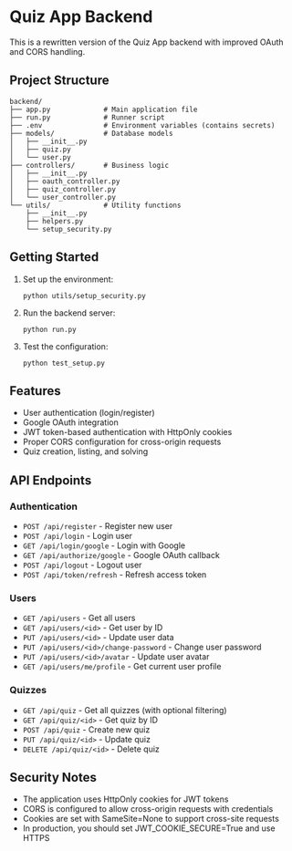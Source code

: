 # Quiz App Backend

This is a rewritten version of the Quiz App backend with improved OAuth and CORS handling.

## Project Structure

```
backend/
├── app.py             # Main application file
├── run.py             # Runner script
├── .env               # Environment variables (contains secrets)
├── models/            # Database models
│   ├── __init__.py
│   ├── quiz.py
│   └── user.py
├── controllers/       # Business logic
│   ├── __init__.py
│   ├── oauth_controller.py
│   ├── quiz_controller.py
│   └── user_controller.py
└── utils/             # Utility functions
    ├── __init__.py
    ├── helpers.py
    └── setup_security.py
```

## Getting Started

1. Set up the environment:
   ```
   python utils/setup_security.py
   ```

2. Run the backend server:
   ```
   python run.py
   ```

3. Test the configuration:
   ```
   python test_setup.py
   ```

## Features

- User authentication (login/register)
- Google OAuth integration
- JWT token-based authentication with HttpOnly cookies
- Proper CORS configuration for cross-origin requests
- Quiz creation, listing, and solving

## API Endpoints

### Authentication
- `POST /api/register` - Register new user
- `POST /api/login` - Login user
- `GET /api/login/google` - Login with Google
- `GET /api/authorize/google` - Google OAuth callback
- `POST /api/logout` - Logout user
- `POST /api/token/refresh` - Refresh access token

### Users
- `GET /api/users` - Get all users
- `GET /api/users/<id>` - Get user by ID
- `PUT /api/users/<id>` - Update user data
- `PUT /api/users/<id>/change-password` - Change user password
- `PUT /api/users/<id>/avatar` - Update user avatar
- `GET /api/users/me/profile` - Get current user profile

### Quizzes
- `GET /api/quiz` - Get all quizzes (with optional filtering)
- `GET /api/quiz/<id>` - Get quiz by ID
- `POST /api/quiz` - Create new quiz
- `PUT /api/quiz/<id>` - Update quiz
- `DELETE /api/quiz/<id>` - Delete quiz

## Security Notes

- The application uses HttpOnly cookies for JWT tokens
- CORS is configured to allow cross-origin requests with credentials
- Cookies are set with SameSite=None to support cross-site requests
- In production, you should set JWT_COOKIE_SECURE=True and use HTTPS
